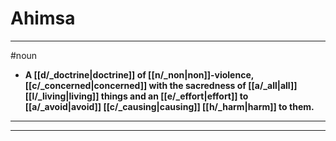 # Ahimsa
---
#noun
- **A [[d/_doctrine|doctrine]] of [[n/_non|non]]-violence, [[c/_concerned|concerned]] with the sacredness of [[a/_all|all]] [[l/_living|living]] things and an [[e/_effort|effort]] to [[a/_avoid|avoid]] [[c/_causing|causing]] [[h/_harm|harm]] to them.**
---
---
